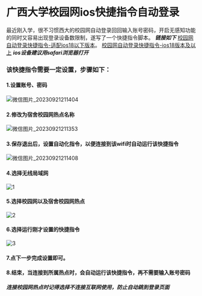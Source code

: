 # 广西大学校园网ios快捷指令自动登录
最近刚入学，很不习惯西大的校园网自动登录回回输入账号密码，开启无感知功能的同时又容易出现登录设备数限制，遂写了一个快捷指令脚本。
***链接如下***
[校园网自动登录快捷指令-适配ios18以下版本](https://www.icloud.com/shortcuts/4455a93a87754e7a8f08ee411d19ea4c)。
[校园网自动登录快捷指令-ios18版本及以上](https://www.icloud.com/shortcuts/b45b81b22d7f45839b8ab1da649cedfa)
***ios设备建议用safari浏览器打开***
### 该快捷指令需要一定设置，步骤如下：
#### 1.设置账号、密码
![微信图片_20230921211404](https://github.com/gumbp/GXU-Campus-Network-autologin/assets/57428207/1205bbca-4c4d-4638-bef7-bad7c5e24d32)
#### 2.修改为宿舍校园网热点名称
![微信图片_20230921211353](https://github.com/gumbp/GXU-Campus-Network-autologin/assets/57428207/b87f96bc-d6f4-4293-817a-9da856b182ca)
#### 3.保存退出后，设置自动化指令，以便连接到该wifi时自动运行该快捷指令
![微信图片_20230921211408](https://github.com/gumbp/GXU-Campus-Network-autologin/assets/57428207/85040a86-6947-4a56-9a11-f5f3e9d4f469)
#### 4.选择无线局域网
![1](https://github.com/gumbp/GXU-Campus-Network-autologin/assets/57428207/2c047108-04c0-4372-88f4-eef5270f983e)
#### 5.选择校园网以及宿舍校园网热点
![2](https://github.com/gumbp/GXU-Campus-Network-autologin/assets/57428207/eb39396d-9c68-4a29-aaa7-35f57ab15f23)
#### 6.选择运行刚才设置的快捷指令
![3](https://github.com/gumbp/GXU-Campus-Network-autologin/assets/57428207/98c0b7b7-216d-4a30-a3ee-3060405003e3)
#### 7.点下一步完成设置即可。
#### 8.结束，当连接到所属热点时，会自动运行该快捷指令，再不需要输入账号密码
***连接校园网热点时记得选择不连接互联网使用，防止自动跳到登录页面***
  
